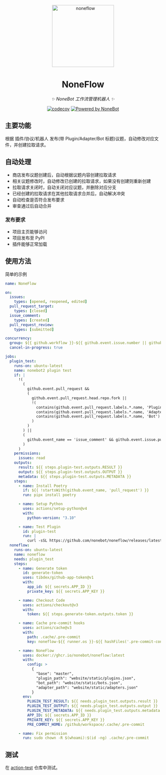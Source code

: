<!-- markdownlint-disable -->
<p align="center">
  <a href="https://nonebot.dev/"><img src="https://raw.githubusercontent.com/nonebot/noneflow/main/assets/logo.png" width="200" alt="noneflow"></a>
</p>

<div align="center">

# NoneFlow

_✨ NoneBot 工作流管理机器人 ✨_

[![codecov](https://codecov.io/gh/nonebot/noneflow/branch/main/graph/badge.svg?token=BOIBTOCWCH)](https://codecov.io/gh/nonebot/noneflow)
[![Powered by NoneBot](https://img.shields.io/badge/Powered%20%20by-NoneBot-red)](https://github.com/nonebot/nonebot2)

</div>
<!-- markdownlint-enable-->

## 主要功能

根据 插件/协议/机器人 发布(带 Plugin/Adapter/Bot 标题)议题，自动修改对应文件，并创建拉取请求。

## 自动处理

- 商店发布议题创建后，自动根据议题内容创建拉取请求
- 相关议题修改时，自动修改已创建的拉取请求，如果没有创建则重新创建
- 拉取请求关闭时，自动关闭对应议题，并删除对应分支
- 已经创建的拉取请求在其他拉取请求合并后，自动解决冲突
- 自动检查是否符合发布要求
- 审查通过后自动合并

### 发布要求

- 项目主页能够访问
- 项目发布至 PyPI
- 插件能够正常加载

## 使用方法

简单的示例

```yaml
name: NoneFlow

on:
  issues:
    types: [opened, reopened, edited]
  pull_request_target:
    types: [closed]
  issue_comment:
    types: [created]
  pull_request_review:
    types: [submitted]

concurrency:
  group: ${{ github.workflow }}-${{ github.event.issue.number || github.run_id }}
  cancel-in-progress: true

jobs:
  plugin_test:
    runs-on: ubuntu-latest
    name: nonebot2 plugin test
    if: |
      !(
        (
          github.event.pull_request &&
          (
            github.event.pull_request.head.repo.fork ||
            !(
              contains(github.event.pull_request.labels.*.name, 'Plugin') ||
              contains(github.event.pull_request.labels.*.name, 'Adapter') ||
              contains(github.event.pull_request.labels.*.name, 'Bot')
            )
          )
        ) ||
        (
          github.event_name == 'issue_comment' && github.event.issue.pull_request
        )
      )
    permissions:
      issues: read
    outputs:
      result: ${{ steps.plugin-test.outputs.RESULT }}
      output: ${{ steps.plugin-test.outputs.OUTPUT }}
      metadata: ${{ steps.plugin-test.outputs.METADATA }}
    steps:
      - name: Install Poetry
        if: ${{ !startsWith(github.event_name, 'pull_request') }}
        run: pipx install poetry

      - name: Setup Python
        uses: actions/setup-python@v4
        with:
          python-version: "3.10"

      - name: Test Plugin
        id: plugin-test
        run: |
          curl -sSL https://github.com/nonebot/noneflow/releases/latest/download/plugin_test.py | python -
  noneflow:
    runs-on: ubuntu-latest
    name: noneflow
    needs: plugin_test
    steps:
      - name: Generate token
        id: generate-token
        uses: tibdex/github-app-token@v1
        with:
          app_id: ${{ secrets.APP_ID }}
          private_key: ${{ secrets.APP_KEY }}

      - name: Checkout Code
        uses: actions/checkout@v3
        with:
          token: ${{ steps.generate-token.outputs.token }}

      - name: Cache pre-commit hooks
        uses: actions/cache@v3
        with:
          path: .cache/.pre-commit
          key: noneflow-${{ runner.os }}-${{ hashFiles('.pre-commit-config.yaml') }}

      - name: NoneFlow
        uses: docker://ghcr.io/nonebot/noneflow:latest
        with:
          config: >
            {
              "base": "master",
              "plugin_path": "website/static/plugins.json",
              "bot_path": "website/static/bots.json",
              "adapter_path": "website/static/adapters.json"
            }
        env:
          PLUGIN_TEST_RESULT: ${{ needs.plugin_test.outputs.result }}
          PLUGIN_TEST_OUTPUT: ${{ needs.plugin_test.outputs.output }}
          PLUGIN_TEST_METADATA: ${{ needs.plugin_test.outputs.metadata }}
          APP_ID: ${{ secrets.APP_ID }}
          PRIVATE_KEY: ${{ secrets.APP_KEY }}
          PRE_COMMIT_HOME: /github/workspace/.cache/.pre-commit

      - name: Fix permission
        run: sudo chown -R $(whoami):$(id -ng) .cache/.pre-commit
```

## 测试

在 [action-test](https://github.com/he0119/action-test) 仓库中测试。
